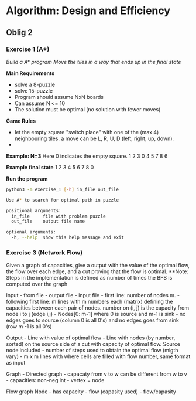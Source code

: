 # Algorithm: Design and Efficiency 
## Oblig 2

### Exercise 1 (A*)
*Build a A\* program*
*Move the tiles in a way that ends up in the final state*

**Main Requirements**
- solve a 8-puzzle
- solve 15-puzzle
- Program should assume NxN boards
- Can assume N <= 10
- The solution must be optimal (no solution with fewer moves)

**Game Rules**
- let the empty square "switch place" with one of the (max 4)
neighbouring tiles. a move can be L, R, U, D (left, right, up, down).
-  

**Example: N=3**
Here 0 indicates the empty square.
1 2 3
0 4 5
7 8 6

**Example final state**
1 2 3
4 5 6
7 8 0

**Run the program**
```bash
python3 -m exercise_1 [-h] in_file out_file

Use A* to search for optimal path in puzzle

positional arguments:
  in_file     file with problem puzzle
  out_file    output file name

optional arguments:
  -h, --help  show this help message and exit
```

### Exercise 3 (Network Flow)
Given a graph of capacities, give a output with the value of the optimal flow, 
the flow over each edge, and a cut proving that the flow is optimal.
**Note: Steps in the implementation is defined as number of times the BFS is computed over the graph

Input
    - from file
    - output file
    - input file
        - first line: number of nodes m.
        - following first line: m lines with m numbers each (matrix) defining the 
        capacities between each pair of nodes. number on (i, j) is the capacity from node i to j (edge i,j)
        - Nodes[0: m-1] where 0 is source and m-1 is sink
        - no edges goes to source (column 0 is all 0's) and no edges goes from sink (row m -1 is all 0's)
        
Output
    - Line with value of optimal flow
    - Line with nodes (by number, sorted) on the source side of a cut with capacity of optimal flow. Source node included
    - number of steps used to obtain the optimal flow (migth vary)
    - m x m lines with where cells are filled with flow number, same format as input
        
            

Graph
    - Directed graph
    - capacaty from v to w can be different from w to v
    - capacities: non-neg int
    - vertex = node
 

 
Flow graph
    Node
        - has capacity
        - flow (capasity used)
        - flow/capasity
        